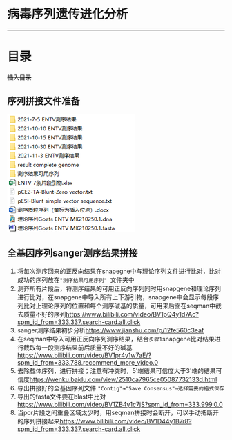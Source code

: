 # 病毒序列遗传进化分析
---

# 目录
~~插入目录~~

## 序列拼接文件准备
![](./picture/学习笔记-病毒序列遗传进化分析-文件准备.png)

## 全基因序列sanger测序结果拼接
1. 将每次测序回来的正反向结果在snapegne中与理论序列文件进行比对，比对成功的序列放在`"测序结果可用序列" `文件夹中
2. 测齐所有片段后，将测序结果的可用正反向序列同时用snapgene和理论序列进行比对，在snapgene中导入所有上下游引物，snapgene中会显示每段序列比对上理论序列的位置和每个测序碱基的质量，可用来后面在seqman中截去质量不好的序列<https://www.bilibili.com/video/BV1pQ4y1d7Ac?spm_id_from=333.337.search-card.all.click>  
3. sanger测序结果初步分析<https://www.jianshu.com/p/12fe560c3eaf>
4. 在seqman中导入可用正反向序列测序结果，结合`步骤1`snapgene比对结果进行截取每一段测序结果前后质量不好的碱基<https://www.bilibili.com/video/BV1pr4y1w7aE/?spm_id_from=333.788.recommend_more_video.0>    
5. 去除载体序列，进行拼接；注意有冲突时，5'端结果可信度大于3'端的结果可信度<https://wenku.baidu.com/view/2510ca7965ce05087732133d.html>  
6. 导出拼接好的全基因序列文件  `"Contig"→"Save Consensus"→选择需要的格式保存 `  
7. 导出的fasta文件要在blast中比对<https://www.bilibili.com/video/BV1ZB4y1c7jS?spm_id_from=333.999.0.0>  
8. 当pcr片段之间重叠区域太少时，用seqman拼接时会断开，可以手动把断开的序列拼接起来<https://www.bilibili.com/video/BV1D44y1B7r8?spm_id_from=333.337.search-card.all.click>   
 